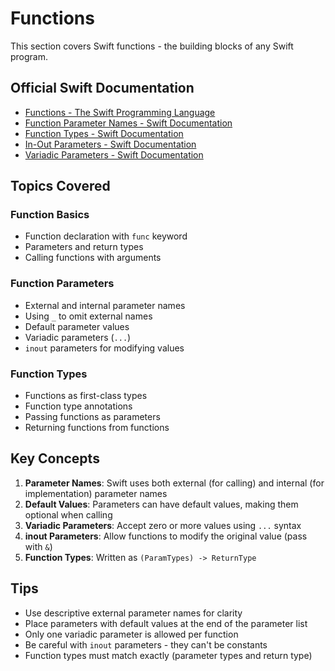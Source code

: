 # Functions

This section covers Swift functions - the building blocks of any Swift program.

## Official Swift Documentation
- [Functions - The Swift Programming Language](https://docs.swift.org/swift-book/documentation/the-swift-programming-language/functions)
- [Function Parameter Names - Swift Documentation](https://docs.swift.org/swift-book/documentation/the-swift-programming-language/functions#Function-Argument-Labels-and-Parameter-Names)
- [Function Types - Swift Documentation](https://docs.swift.org/swift-book/documentation/the-swift-programming-language/functions#Function-Types)
- [In-Out Parameters - Swift Documentation](https://docs.swift.org/swift-book/documentation/the-swift-programming-language/functions#In-Out-Parameters)
- [Variadic Parameters - Swift Documentation](https://docs.swift.org/swift-book/documentation/the-swift-programming-language/functions#Variadic-Parameters)

## Topics Covered

### Function Basics
- Function declaration with `func` keyword
- Parameters and return types
- Calling functions with arguments

### Function Parameters
- External and internal parameter names
- Using `_` to omit external names
- Default parameter values
- Variadic parameters (`...`)
- `inout` parameters for modifying values

### Function Types
- Functions as first-class types
- Function type annotations
- Passing functions as parameters
- Returning functions from functions

## Key Concepts

1. **Parameter Names**: Swift uses both external (for calling) and internal (for implementation) parameter names
2. **Default Values**: Parameters can have default values, making them optional when calling
3. **Variadic Parameters**: Accept zero or more values using `...` syntax
4. **inout Parameters**: Allow functions to modify the original value (pass with `&`)
5. **Function Types**: Written as `(ParamTypes) -> ReturnType`

## Tips

- Use descriptive external parameter names for clarity
- Place parameters with default values at the end of the parameter list
- Only one variadic parameter is allowed per function
- Be careful with `inout` parameters - they can't be constants
- Function types must match exactly (parameter types and return type)